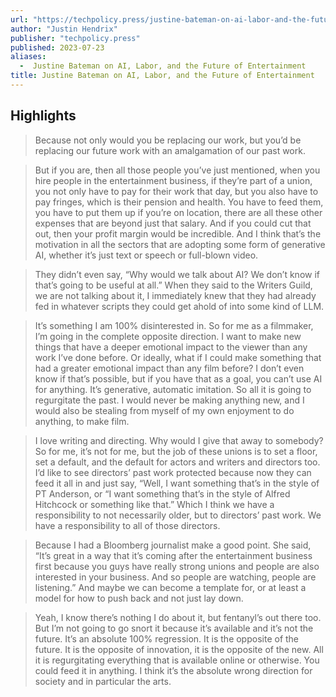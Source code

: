 ```yaml
---
url: "https://techpolicy.press/justine-bateman-on-ai-labor-and-the-future-of-entertainment/"
author: "Justin Hendrix"
publisher: "techpolicy.press"
published: 2023-07-23
aliases:
  -  Justine Bateman on AI, Labor, and the Future of Entertainment
title: Justine Bateman on AI, Labor, and the Future of Entertainment
---
```


## Highlights
> Because not only would you be replacing our work, but you’d be replacing our future work with an amalgamation of our past work.

> But if you are, then all those people you’ve just mentioned, when you hire people in the entertainment business, if they’re part of a union, you not only have to pay for their work that day, but you also have to pay fringes, which is their pension and health. You have to feed them, you have to put them up if you’re on location, there are all these other expenses that are beyond just that salary. And if you could cut that out, then your profit margin would be incredible. And I think that’s the motivation in all the sectors that are adopting some form of generative AI, whether it’s just text or speech or full-blown video.

> They didn’t even say, “Why would we talk about AI? We don’t know if that’s going to be useful at all.” When they said to the Writers Guild, we are not talking about it, I immediately knew that they had already fed in whatever scripts they could get ahold of into some kind of LLM.

> It’s something I am 100% disinterested in. So for me as a filmmaker, I’m going in the complete opposite direction. I want to make new things that have a deeper emotional impact to the viewer than any work I’ve done before. Or ideally, what if I could make something that had a greater emotional impact than any film before? I don’t even know if that’s possible, but if you have that as a goal, you can’t use AI for anything. It’s generative, automatic imitation. So all it is going to regurgitate the past. I would never be making anything new, and I would also be stealing from myself of my own enjoyment to do anything, to make film.

> I love writing and directing. Why would I give that away to somebody? So for me, it’s not for me, but the job of these unions is to set a floor, set a default, and the default for actors and writers and directors too. I’d like to see directors’ past work protected because now they can feed it all in and just say, “Well, I want something that’s in the style of PT Anderson, or “I want something that’s in the style of Alfred Hitchcock or something like that.” Which I think we have a responsibility to not necessarily older, but to directors’ past work. We have a responsibility to all of those directors.

> Because I had a Bloomberg journalist make a good point. She said, “It’s great in a way that it’s coming after the entertainment business first because you guys have really strong unions and people are also interested in your business. And so people are watching, people are listening.” And maybe we can become a template for, or at least a model for how to push back and not just lay down.

> Yeah, I know there’s nothing I do about it, but fentanyl’s out there too. But I’m not going to go snort it because it’s available and it’s not the future. It’s an absolute 100% regression. It is the opposite of the future. It is the opposite of innovation, it is the opposite of the new. All it is regurgitating everything that is available online or otherwise. You could feed it in anything. I think it’s the absolute wrong direction for society and in particular the arts.


